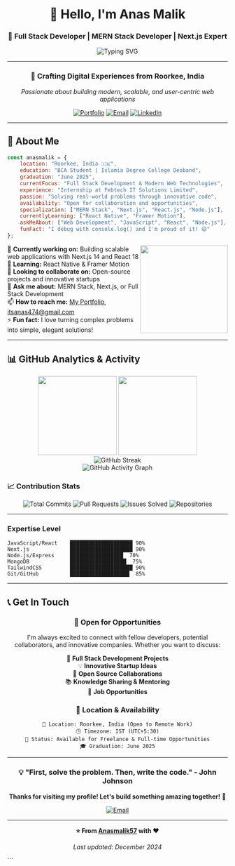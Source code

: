 <div align="center">

# 👋 Hello, I'm **Anas Malik**

### 🚀 Full Stack Developer | MERN Stack Developer | Next.js Expert

<img src="https://readme-typing-svg.herokuapp.com?font=Fira+Code&weight=600&size=28&pause=1000&color=6366F1&center=true&vCenter=true&random=false&width=600&lines=Full+Stack+Developer;MERN+Stack+Expert;Next.js+Specialist;Building+Scalable+Solutions" alt="Typing SVG" />

---

### 🌟 **Crafting Digital Experiences from Roorkee, India**

*Passionate about building modern, scalable, and user-centric web applications*

[![Portfolio](https://img.shields.io/badge/Portfolio-FF5722?style=for-the-badge&logo=todoist&logoColor=white)](https://anasmalikportfolio.vercel.app/)
[![Email](https://img.shields.io/badge/Email-D14836?style=for-the-badge&logo=gmail&logoColor=white)](mailto:itsanas474@gmail.com)
[![LinkedIn](https://img.shields.io/badge/LinkedIn-0077B5?style=for-the-badge&logo=linkedin&logoColor=white)](https://www.linkedin.com/in/anasmalik57/)



</div>

---

## 🎯 **About Me**

```javascript
const anasmalik = {
    location: "Roorkee, India 🇮🇳",
    education: "BCA Student | Islamia Degree College Deoband",
    graduation: "June 2025",
    currentFocus: "Full Stack Development & Modern Web Technologies",
    experience: "Internship at Febtech IT Solutions Limited",
    passion: "Solving real-world problems through innovative code",
    availability: "Open for collaboration and opportunities",
    specialization: ["MERN Stack", "Next.js", "React.js", "Node.js"],
    currentlyLearning: ["React Native", "Framer Motion"],
    askMeAbout: ["Web Development", "JavaScript", "React", "Node.js"],
    funFact: "I debug with console.log() and I'm proud of it! 😄"
};
```

<div align="center">
<img align="right" height="200" src="https://media0.giphy.com/media/v1.Y2lkPTc5MGI3NjExc3pwdXVla2pocWpoOWxqNnBkM2c4YXVtdHNqN3RzbWducnliNDlreCZlcD12MV9naWZzX3NlYXJjaCZjdD1n/qgQUggAC3Pfv687qPC/200.webp" />
</div>

🔭 **Currently working on:** Building scalable web applications with Next.js 14 and React 18  
🌱 **Learning:** React Native & Framer Motion  
👯 **Looking to collaborate on:** Open-source projects and innovative startups  
💬 **Ask me about:** MERN Stack, Next.js, or Full Stack Development  
📫 **How to reach me:** [My Portfolio](https://anasmalikportfolio.vercel.app/), [itsanas474@gmail.com](mailto:itsanas474@gmail.com)  
⚡ **Fun fact:** I love turning complex problems into simple, elegant solutions!

---

## 📊 **GitHub Analytics & Activity**

<div align="center">
  <img height="180em" src="https://github-readme-stats.vercel.app/api?username=Anasmalik57&show_icons=true&theme=tokyonight&include_all_commits=true&count_private=true&hide_border=true&bg_color=0D1117&title_color=6366F1&icon_color=6366F1&text_color=C9D1D9"/>
  <img height="180em" src="https://github-readme-stats.vercel.app/api/top-langs/?username=Anasmalik57&layout=compact&theme=tokyonight&hide_border=true&bg_color=0D1117&title_color=6366F1&text_color=C9D1D9&langs_count=8"/>
</div>

<div align="center">
  <img src="https://github-readme-streak-stats.herokuapp.com/?user=Anasmalik57&theme=tokyonight&hide_border=true&background=0D1117&stroke=6366F1&ring=6366F1&fire=FF6B6B&currStreakLabel=C9D1D9" alt="GitHub Streak" />
</div>

<div align="center">
  <img src="https://github-readme-activity-graph.vercel.app/graph?username=Anasmalik57&theme=tokyo-night&bg_color=0D1117&color=6366F1&line=6366F1&point=C9D1D9&area=true&hide_border=true" alt="GitHub Activity Graph" />
</div>

### 📈 **Contribution Stats**
<div align="center">

![Total Commits](https://img.shields.io/badge/Total_Commits-500%2B-6366F1?style=for-the-badge&logo=git&logoColor=white)
![Pull Requests](https://img.shields.io/badge/Pull_Requests-50%2B-6366F1?style=for-the-badge&logo=github&logoColor=white)
![Issues Solved](https://img.shields.io/badge/Issues_Solved-25%2B-6366F1?style=for-the-badge&logo=github&logoColor=white)
![Repositories](https://img.shields.io/badge/Public_Repos-30%2B-6366F1?style=for-the-badge&logo=github&logoColor=white)

</div>

---

### **Expertise Level**
```
JavaScript/React    ████████████████████ 90%
Next.js             ████████████████████ 90%
Node.js/Express     █████████████████  70%
MongoDB             ██████████████████  75%
TailwindCSS         ████████████████████ 90%
Git/GitHub          ███████████████████  85%
```

</div>

---


## 📞 **Get In Touch**

<div align="center">

### 💼 **Open for Opportunities**

I'm always excited to connect with fellow developers, potential collaborators, and innovative companies. Whether you want to discuss:

🚀 **Full Stack Development Projects**  
💡 **Innovative Startup Ideas**  
🤝 **Open Source Collaborations**  
📚 **Knowledge Sharing & Mentoring**  
💼 **Job Opportunities**

### 📍 **Location & Availability**
```
📍 Location: Roorkee, India (Open to Remote Work)
🕒 Timezone: IST (UTC+5:30)
💼 Status: Available for Freelance & Full-time Opportunities
🎓 Graduation: June 2025
```

</div>

---



<div align="center">

### 💡 **"First, solve the problem. Then, write the code."** - John Johnson

**Thanks for visiting my profile! Let's build something amazing together!** 🚀

[![Email](https://img.shields.io/badge/Get_In_Touch-D14836?style=for-the-badge&logo=gmail&logoColor=white)](mailto:itsanas474@gmail.com)

---



**⭐ From [Anasmalik57](https://github.com/Anasmalik57) with ❤️**

*Last updated: December 2024*

</div>
```
